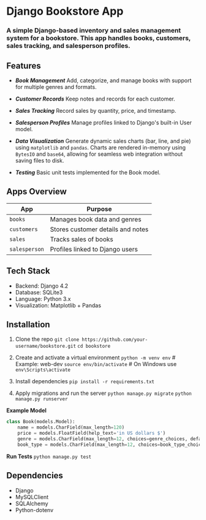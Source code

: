 # **Django Bookstore App**

### A simple Django-based inventory and sales management system for a bookstore. This app handles books, customers, sales tracking, and salesperson profiles.

## **Features**
- ***Book Management***
Add, categorize, and manage books with support for multiple genres and formats.

- ***Customer Records***
Keep notes and records for each customer.

- ***Sales Tracking***
Record sales by quantity, price, and timestamp.

- ***Salesperson Profiles***
Manage profiles linked to Django's built-in User model.

- ***Data Visualization***
Generate dynamic sales charts (bar, line, and pie) using `matplotlib` and `pandas`. Charts are rendered in-memory using `BytesIO` and `base64`, allowing for seamless web integration without saving files to disk.

- ***Testing***
Basic unit tests implemented for the Book model.

## **Apps Overview**
| App | Purpose |
|---|---|
| `books` | Manages book data and genres |
| `customers` | Stores customer details and notes |
| `sales` | Tracks sales of books |
| `salesperson` | Profiles linked to Django users |

## **Tech Stack**
- Backend: Django 4.2
- Database: SQLite3
- Language: Python 3.x
- Visualization: Matplotlib + Pandas

## **Installation**
1. Clone the repo
`git clone https://github.com/your-username/bookstore.git`
`cd bookstore`

2. Create and activate a virtual environment
`python -m venv env` # Example: web-dev
`source env/bin/activate`  # On Windows use `env\Scripts\activate`

3. Install dependencies
`pip install -r requirements.txt`

4. Apply migrations and run the server
`python manage.py migrate`
`python manage.py runserver`

**Example Model**
```python
class Book(models.Model):
    name = models.CharField(max_length=120)
    price = models.FloatField(help_text='in US dollars $')
    genre = models.CharField(max_length=12, choices=genre_choices, default='cl')
    book_type = models.CharField(max_length=12, choices=book_type_choices, default='hc')
```
**Run Tests**
`python manage.py test`

## **Dependencies**
- Django
- MySQLClient
- SQLAlchemy
- Python-dotenv


